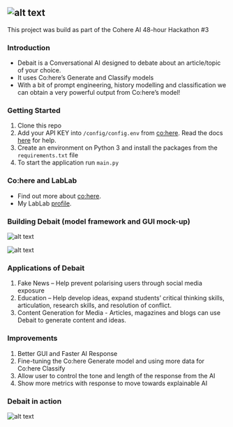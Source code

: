 ![alt text](media/debait_logo.png)
---
This project was build as part of the Cohere AI 48-hour Hackathon #3

### Introduction

- Debait is a Conversational AI designed to debate about an article/topic of your choice.
- It uses Co:here’s Generate and Classify models
- With a bit of prompt engineering, history modelling and classification we can obtain a very powerful output from Co:here’s model!

### Getting Started

1. Clone this repo
2. Add your API KEY into ``/config/config.env`` from [co:here](https://os.cohere.ai/login?presetId=1b7d097c-bd43-4bf9-9300-86ea08b0c248). Read the docs [here](https://docs.cohere.ai/) for help.
3. Create an environment on Python 3 and install the packages from the ``requirements.txt`` file
3. To start the application run ``main.py``

### Co:here and LabLab

- Find out more about [co:here](https://cohere.ai/).
- My LabLab [profile](https://lablab.ai/u/@Vinush).

### Building Debait (model framework and GUI mock-up)

![alt text](media/debait_model.png)

![alt text](media/debait_mock_up.png)

### Applications of Debait

1. Fake News – Help prevent polarising users through social media exposure
2. Education – Help develop ideas, expand students’ critical thinking skills, articulation, research skills, and resolution of conflict.
3. Content Generation for Media -  Articles, magazines and blogs can use Debait to generate content and ideas.

### Improvements

1. Better GUI and Faster AI Response
2. Fine-tuning the Co:here Generate model and using more data for Co:here Classify
3. Allow user to control the tone and length of the response from the AI
4. Show more metrics with response to move towards explainable AI

### Debait in action

![alt text](media/debait_example.png)

